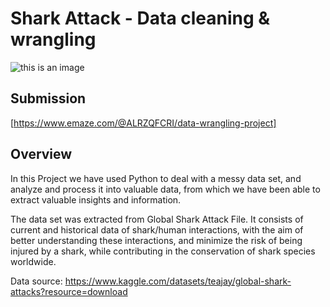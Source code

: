 # Shark Attack - Data cleaning & wrangling

![this is an image](https://cdn.mos.cms.futurecdn.net/ZhiCPJJVnexUpJY7oYMeKF-1920-80.jpg.webp)

## Submission
[https://www.emaze.com/@ALRZQFCRI/data-wrangling-project]


## Overview

In this Project we have used Python to deal with a messy data set, and analyze and process it into valuable data, from which we have been able to extract valuable insights and information.

The data set was extracted from Global Shark Attack File. It consists of current and historical data of shark/human interactions, with the aim of better understanding these interactions, and minimize the risk of being injured by a shark, while contributing in the conservation of shark species worldwide.

Data source: https://www.kaggle.com/datasets/teajay/global-shark-attacks?resource=download

